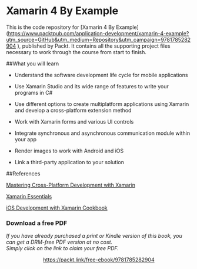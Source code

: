 # Xamarin 4 By Example
This is the code repository for [Xamarin 4 By Example] (https://www.packtpub.com/application-development/xamarin-4-example?utm_source=GitHub&utm_medium=Repository&utm_campaign=9781785282904
), published by Packt. It contains all the supporting project files necessary to work through the course from start to finish.

##What you will learn 

* Understand the software development life cycle for mobile applications

* Use Xamarin Studio and its wide range of features to write your programs in C#

* Use different options to create multiplatform applications using Xamarin and develop a cross-platform extension method

* Work with Xamarin forms and various UI controls 

* Integrate synchronous and asynchronous communication module within your app

* Render images to work with Android and iOS

* Link a third-party application to your solution

##References

[Mastering Cross-Platform Development with Xamarin](https://www.packtpub.com/application-development/mastering-cross-platform-development-xamarin?utm_source=GitHub&utm_medium=Repository&utm_campaign=9781785285684)

[Xamarin Essentials](https://www.packtpub.com/application-development/xamarin-essentials?utm_source=GitHub&utm_medium=Repository&utm_campaign=9781783550838)

[iOS Development with Xamarin Cookbook](https://www.packtpub.com/application-development/ios-development-xamarin-cookbook?utm_source=GitHub&utm_medium=Repository&utm_campaign=9781849698924)
### Download a free PDF

 <i>If you have already purchased a print or Kindle version of this book, you can get a DRM-free PDF version at no cost.<br>Simply click on the link to claim your free PDF.</i>
<p align="center"> <a href="https://packt.link/free-ebook/9781785282904">https://packt.link/free-ebook/9781785282904 </a> </p>